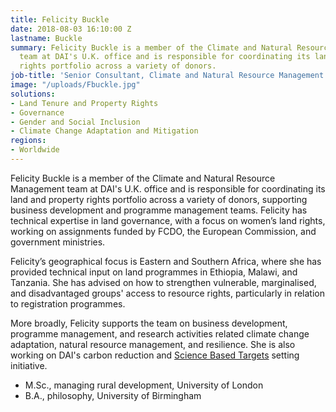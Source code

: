 ```yaml
---
title: Felicity Buckle
date: 2018-08-03 16:10:00 Z
lastname: Buckle
summary: Felicity Buckle is a member of the Climate and Natural Resource Management
  team at DAI's U.K. office and is responsible for coordinating its land and property
  rights portfolio across a variety of donors.
job-title: 'Senior Consultant, Climate and Natural Resource Management '
image: "/uploads/Fbuckle.jpg"
solutions:
- Land Tenure and Property Rights
- Governance
- Gender and Social Inclusion
- Climate Change Adaptation and Mitigation
regions:
- Worldwide
---
```


Felicity Buckle is a member of the Climate and Natural Resource Management team at DAI's U.K. office and is responsible for coordinating its land and property rights portfolio across a variety of donors, supporting business development and programme management teams. Felicity has technical expertise in land governance, with a focus on women’s land rights, working on assignments funded by FCDO, the European Commission, and government ministries.

Felicity’s geographical focus is Eastern and Southern Africa, where she has provided technical input on land programmes in Ethiopia, Malawi, and Tanzania. She has advised on how to strengthen vulnerable, marginalised, and disadvantaged groups' access to resource rights, particularly in relation to registration programmes. 

More broadly, Felicity supports the team on business development, programme management, and research activities related climate change adaptation, natural resource management, and resilience. She is also working on DAI's carbon reduction and [Science Based Targets](dai.com/news/dai-commits-to-science-based-targets-initiative-to-reduce-greenhouse-gas-emissions) setting initiative.

* M.Sc., managing rural development, University of London
* B.A., philosophy, University of Birmingham